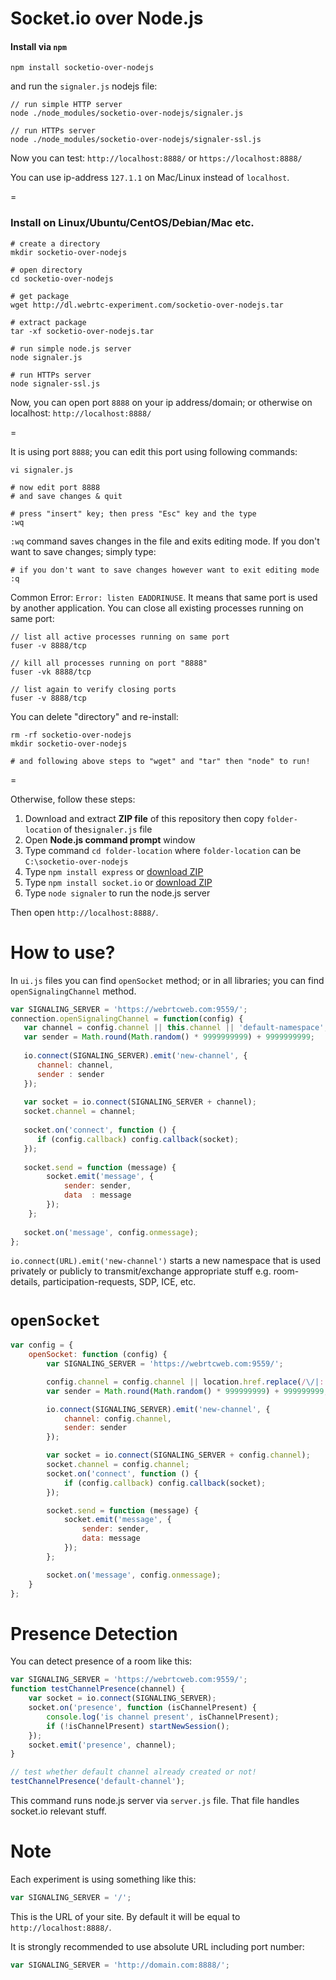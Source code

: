 # Socket.io over Node.js


#### Install via `npm`

```
npm install socketio-over-nodejs
```

and run the `signaler.js` nodejs file:

```
// run simple HTTP server
node ./node_modules/socketio-over-nodejs/signaler.js

// run HTTPs server
node ./node_modules/socketio-over-nodejs/signaler-ssl.js
```

Now you can test: `http://localhost:8888/` or `https://localhost:8888/`

You can use ip-address `127.1.1` on Mac/Linux instead of `localhost`.

=

### Install on Linux/Ubuntu/CentOS/Debian/Mac etc.

```
# create a directory
mkdir socketio-over-nodejs

# open directory
cd socketio-over-nodejs

# get package
wget http://dl.webrtc-experiment.com/socketio-over-nodejs.tar

# extract package
tar -xf socketio-over-nodejs.tar

# run simple node.js server
node signaler.js

# run HTTPs server
node signaler-ssl.js
```

Now, you can open port `8888` on your ip address/domain; or otherwise on localhost: `http://localhost:8888/`

=

It is using port `8888`; you can edit this port using following commands:

```
vi signaler.js

# now edit port 8888
# and save changes & quit

# press "insert" key; then press "Esc" key and the type
:wq
```

`:wq` command saves changes in the file and exits editing mode. If you don't want to save changes; simply type:

```
# if you don't want to save changes however want to exit editing mode
:q
```

Common Error: `Error: listen EADDRINUSE`. It means that same port is used by another application. You can close all existing processes running on same port:

```
// list all active processes running on same port
fuser -v 8888/tcp

// kill all processes running on port "8888"
fuser -vk 8888/tcp

// list again to verify closing ports
fuser -v 8888/tcp
```

You can delete "directory" and re-install:

```
rm -rf socketio-over-nodejs
mkdir socketio-over-nodejs

# and following above steps to "wget" and "tar" then "node" to run!
```

=

Otherwise, follow these steps:

1. Download and extract **ZIP file** of this repository then copy `folder-location` of the`signaler.js` file
2. Open **Node.js command prompt** window
3. Type command `cd folder-location` where `folder-location` can be `C:\socketio-over-nodejs`
4. Type `npm install express` or [download ZIP](http://code.snyco.net/node_modules/express.zip)
5. Type `npm install socket.io` or [download ZIP](http://code.snyco.net/node_modules/socket.io.zip)
6. Type `node signaler` to run the node.js server

Then open `http://localhost:8888/`.

# How to use?

In `ui.js` files you can find `openSocket` method; or in all libraries; you can find `openSignalingChannel` method.

```javascript
var SIGNALING_SERVER = 'https://webrtcweb.com:9559/';
connection.openSignalingChannel = function(config) {
   var channel = config.channel || this.channel || 'default-namespace';
   var sender = Math.round(Math.random() * 9999999999) + 9999999999;
   
   io.connect(SIGNALING_SERVER).emit('new-channel', {
      channel: channel,
      sender : sender
   });
   
   var socket = io.connect(SIGNALING_SERVER + channel);
   socket.channel = channel;
   
   socket.on('connect', function () {
      if (config.callback) config.callback(socket);
   });
   
   socket.send = function (message) {
        socket.emit('message', {
            sender: sender,
            data  : message
        });
    };
   
   socket.on('message', config.onmessage);
};
```

`io.connect(URL).emit('new-channel')` starts a new namespace that is used privately or publicly to transmit/exchange appropriate stuff e.g. room-details, participation-requests, SDP, ICE, etc.

# `openSocket`

```javascript
var config = {
    openSocket: function (config) {
        var SIGNALING_SERVER = 'https://webrtcweb.com:9559/';

        config.channel = config.channel || location.href.replace(/\/|:|#|%|\.|\[|\]/g, '');
        var sender = Math.round(Math.random() * 999999999) + 999999999;

        io.connect(SIGNALING_SERVER).emit('new-channel', {
            channel: config.channel,
            sender: sender
        });

        var socket = io.connect(SIGNALING_SERVER + config.channel);
        socket.channel = config.channel;
        socket.on('connect', function () {
            if (config.callback) config.callback(socket);
        });

        socket.send = function (message) {
            socket.emit('message', {
                sender: sender,
                data: message
            });
        };

        socket.on('message', config.onmessage);
    }
};

```

# Presence Detection

You can detect presence of a room like this:

```javascript
var SIGNALING_SERVER = 'https://webrtcweb.com:9559/';
function testChannelPresence(channel) {
    var socket = io.connect(SIGNALING_SERVER);
    socket.on('presence', function (isChannelPresent) {
        console.log('is channel present', isChannelPresent);
        if (!isChannelPresent) startNewSession();
    });
    socket.emit('presence', channel);
}

// test whether default channel already created or not!
testChannelPresence('default-channel');
```

This command runs node.js server via `server.js` file. That file handles socket.io relevant stuff.

# Note

Each experiment is using something like this:

```javascript
var SIGNALING_SERVER = '/';
```

This is the URL of your site. By default it will be equal to `http://localhost:8888/`.

It is strongly recommended to use absolute URL including port number:

```javascript
var SIGNALING_SERVER = 'http://domain.com:8888/';
```

